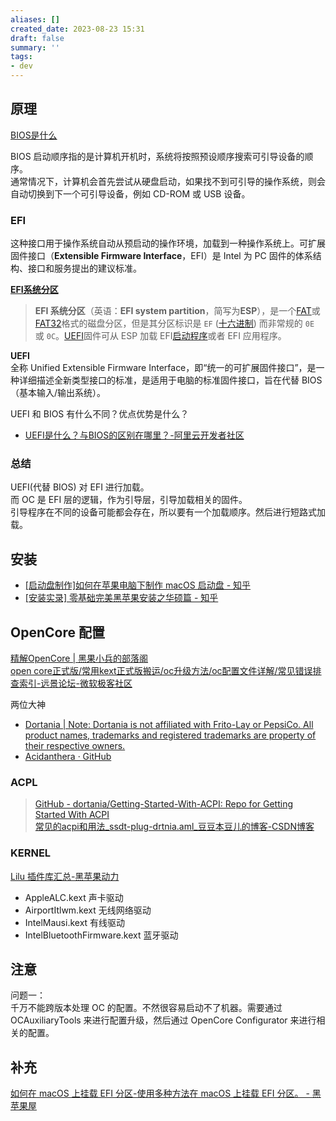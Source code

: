 ```yaml
---
aliases: []
created_date: 2023-08-23 15:31
draft: false
summary: ''
tags:
- dev
---
```


## 原理

[BIOS是什么](https://zh.wikipedia.org/zh-cn/BIOS)

BIOS 启动顺序指的是计算机开机时，系统将按照预设顺序搜索可引导设备的顺序。  
通常情况下，计算机会首先尝试从硬盘启动，如果找不到可引导的操作系统，则会自动切换到下一个可引导设备，例如 CD-ROM 或 USB 设备。

### **EFI**  

这种接口用于操作系统自动从预启动的操作环境，加载到一种操作系统上。可扩展固件接口（**Extensible Firmware Interface**，EFI）是 Intel 为 PC 固件的体系结构、接口和服务提出的建议标准。

**[EFI系统分区](https://zh.wikipedia.org/wiki/EFI%E7%B3%BB%E7%BB%9F%E5%88%86%E5%8C%BA)**

> **EFI 系统分区**（英语：**EFI system partition**，简写为**ESP**），是一个[FAT]( https://zh.wikipedia.org/wiki/FAT "FAT")或[FAT32]( https://zh.wikipedia.org/wiki/FAT32 "FAT32")格式的磁盘分区，但是其分区标识是 `EF` ([十六进制]( https://zh.wikipedia.org/wiki/%E5%8D%81%E5%85%AD%E8%BF%9B%E5%88%B6 "十六进制")) 而非常规的 `0E` 或 `0C`。[UEFI]( https://zh.wikipedia.org/wiki/UEFI "UEFI")固件可从 ESP 加载 EFI[启动程序]( https://zh.wikipedia.org/wiki/%E5%95%9F%E5%8B%95%E7%A8%8B%E5%BC%8F "启动程序")或者 EFI 应用程序。

**UEFI**  
全称 Unified Extensible Firmware Interface，即“统一的可扩展固件接口”，是一种详细描述全新类型接口的标准，是适用于电脑的标准固件接口，旨在代替 BIOS（基本输入/输出系统）。

UEFI 和 BIOS 有什么不同？优点优势是什么？
- [UEFI是什么？与BIOS的区别在哪里？-阿里云开发者社区](https://developer.aliyun.com/article/523995)

### 总结

UEFI(代替 BIOS) 对 EFI 进行加载。  
而 OC 是 EFI 层的逻辑，作为引导层，引导加载相关的固件。  
引导程序在不同的设备可能都会存在，所以要有一个加载顺序。然后进行短路式加载。

## 安装

- [[启动盘制作]如何在苹果电脑下制作 macOS 启动盘 - 知乎]( https://zhuanlan.zhihu.com/p/56859210 )
- [[安装实录] 零基础完美黑苹果安装之华硕篇 - 知乎]( https://zhuanlan.zhihu.com/p/55991446 )

## OpenCore 配置

[精解OpenCore | 黑果小兵的部落阁](https://blog.daliansky.net/OpenCore-BootLoader.html)  
[open core正式版/常用kext正式版搬运/oc升级方法/oc配置文件详解/常见错误排查索引-远景论坛-微软极客社区](https://bbs.pcbeta.com/viewthread-1896791-1-1.html)  

两位大神  
- [Dortania | Note: Dortania is not affiliated with Frito-Lay or PepsiCo. All product names, trademarks and registered trademarks are property of their respective owners.](https://dortania.github.io/)
- [Acidanthera · GitHub](https://github.com/orgs/acidanthera/repositories?type=all)

### ACPL

> [GitHub - dortania/Getting-Started-With-ACPI: Repo for Getting Started With ACPI](https://github.com/dortania/Getting-Started-With-ACPI)  
> [常见的acpi和用法\_ssdt-plug-drtnia.aml\_豆豆本豆儿的博客-CSDN博客](https://blog.csdn.net/Z17362251225/article/details/127335905)

### KERNEL

[Lilu 插件库汇总-黑苹果动力](https://www.mfpud.com/topics/1213/)

- AppleALC.kext 声卡驱动
- AirportItlwm.kext 无线网络驱动
- IntelMausi.kext 有线驱动
- IntelBluetoothFirmware.kext 蓝牙驱动

## 注意

问题一：  
千万不能跨版本处理 OC 的配置。不然很容易启动不了机器。需要通过 OCAuxiliaryTools 来进行配置升级，然后通过 OpenCore Configurator 来进行相关的配置。

## 补充

[如何在 macOS 上挂载 EFI 分区-使用多种方法在 macOS 上挂载 EFI 分区。 - 黑苹果屋](http://imacos.top/2022/07/26/macos-efi/)